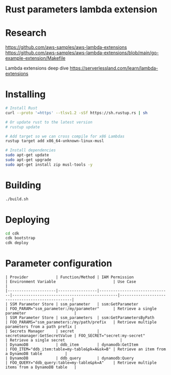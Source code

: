 # Rust parameters lambda extension

# Research

https://github.com/aws-samples/aws-lambda-extensions
https://github.com/aws-samples/aws-lambda-extensions/blob/main/go-example-extension/Makefile

Lambda extensions deep dive
https://serverlessland.com/learn/lambda-extensions

# Installing

```sh
# Install Rust
curl --proto '=https' --tlsv1.2 -sSf https://sh.rustup.rs | sh

# Or update rust to the latest version
# rustup update

# Add target so we can cross compile for x86 Lambdas
rustup target add x86_64-unknown-linux-musl

# Install dependencies
sudo apt-get update
sudo apt-get upgrade
sudo apt-get install zip musl-tools -y
```

# Building

```sh
./build.sh
```

# Deploying

```sh
cd cdk
cdk bootstrap
cdk deploy
```

# Parameter configuration

```
| Provider            | Function/Method | IAM Permission                | Environment Variable                         | Use Case                                        |
|---------------------|-----------------|-------------------------------|----------------------------------------------|-------------------------------------------------|
| SSM Parameter Store | ssm_parameter   | ssm:GetParameter              | FOO_PARAM="ssm_parameter:/my/parameter"      | Retrieve a single parameter                     |
| SSM Parameter Store | ssm_parameters  | ssm:GetParametersByPath       | FOO_PARAMS="ssm_parameters:/my/path/prefix   | Retrieve multiple parameters from a path prefix |
| Secrets Manager     | secret          | secretsmanager:GetSecretValue | FOO_SECRET="secret:my-secret"                | Retrieve a single secret                        |
| DynamoDB            | ddb_item        | dynamodb:GetItem              | FOO_ITEM="ddb_item:table=my-table&pk=A&sk=B" | Retrieve an item from a DynamoDB table          |
| DynamoDB            | ddb_query       | dynamodb:Query                | FOO_QUERY="ddb_query:table=my-table&pk=A"    | Retrieve multiple items from a DynamoDB table   |
```
